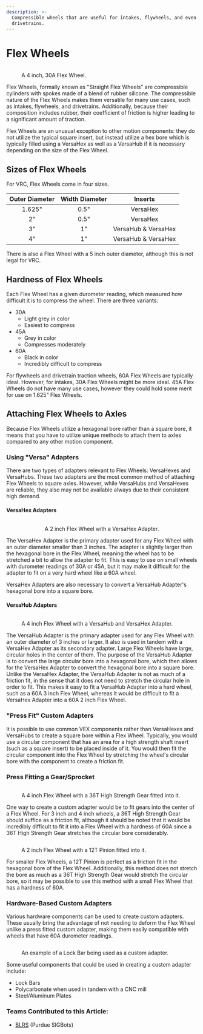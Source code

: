 ```yaml
---
description: >-
  Compressible wheels that are useful for intakes, flywheels, and even
  drivetrains.
---
```


# Flex Wheels

<figure><img src="../../../.gitbook/assets/4inch30Aflexwheel_render.png" alt=""><figcaption><p>A 4 inch, 30A Flex Wheel.</p></figcaption></figure>

Flex Wheels, formally known as "Straight Flex Wheels" are compressible cylinders with spokes made of a blend of rubber silicone. The compressible nature of the Flex Wheels makes them versatile for many use cases, such as intakes, flywheels, and drivetrains. Additionally, because their composition includes rubber, their coefficient of friction is higher leading to a significant amount of traction.&#x20;

Flex Wheels are an unusual exception to other motion components: they do not utilize the typical square insert, but instead utilize a hex bore which is typically filled using a VersaHex as well as a VersaHub if it is necessary depending on the size of the Flex Wheel.

## Sizes of Flex Wheels

For VRC, Flex Wheels come in four sizes.

| Outer Diameter | Width Diameter |       Inserts       |
| :------------: | :------------: | :-----------------: |
|     1.625"     |      0.5"      |       VersaHex      |
|       2"       |      0.5"      |       VersaHex      |
|       3"       |       1"       | VersaHub & VersaHex |
|       4"       |       1"       | VersaHub & VersaHex |

There is also a Flex Wheel with a 5 inch outer diameter, although this is not legal for VRC.

## Hardness of Flex Wheels

Each Flex Wheel has a given durometer reading, which measured how difficult it is to compress the wheel. There are three variants:

* 30A
  * Light grey in color
  * Easiest to compress
* 45A
  * Grey in color
  * Compresses moderately
* 60A
  * Black in color
  * Incredibly difficult to compress

For flywheels and drivetrain traction wheels, 60A Flex Wheels are typically ideal. However, for intakes, 30A Flex Wheels might be more ideal. 45A Flex Wheels do not have many use cases, however they could hold some merit for use on 1.625" Flex Wheels.

## Attaching Flex Wheels to Axles

Because Flex Wheels utilize a hexagonal bore rather than a square bore, it means that you have to utilize unique methods to attach them to axles compared to any other motion component.

### Using "Versa" Adapters

There are two types of adapters relevant to Flex Wheels: VersaHexes and VersaHubs. These two adapters are the most common method of attaching Flex Wheels to square axles. However, while VersaHubs and VersaHexes are reliable, they also may not be available always due to their consistent high demand.

#### VersaHex Adapters

<div align="center">

<figure><img src="../../../.gitbook/assets/2inchflexwheel_withadapters.png" alt=""><figcaption><p>A 2 inch Flex Wheel with a VersaHex Adapter.</p></figcaption></figure>

</div>

The VersaHex Adapter is the primary adapter used for any Flex Wheel with an outer diameter smaller than 3 inches. The adapter is slightly larger than the hexagonal bore in the Flex Wheel, meaning the wheel has to be stretched a bit to allow the adapter to fit. This is easy to use on small wheels with durometer readings of 30A or 45A, but it may make it difficult for the adapter to fit on a very hard wheel like a 60A wheel.&#x20;

VersaHex Adapters are also necessary to convert a VersaHub Adapter's hexagonal bore into a square bore.

#### VersaHub Adapters

<figure><img src="../../../.gitbook/assets/4inchflexwheel_withadapters.png" alt=""><figcaption><p>A 4 inch Flex Wheel with a VersaHub and VersaHex Adapter.</p></figcaption></figure>

The VersaHub Adapter is the primary adapter used for any Flex Wheel with an outer diameter of 3 inches or larger. It also is used in tandem with a VersaHex Adapter as its secondary adapter. Large Flex Wheels have large, circular holes in the center of them. The purpose of the VersaHub Adapter is to convert the large circular bore into a hexagonal bore, which then allows for the VersaHex Adapter to convert the hexagonal bore into a square bore. Unlike the VersaHex Adapter, the VersaHub Adapter is not as much of a friction fit, in the sense that it does not need to stretch the circular hole in order to fit. This makes it easy to fit a VersaHub Adapter into a hard wheel, such as a 60A 3 inch Flex Wheel, whereas it would be difficult to fit a VersaHex Adapter into a 60A 2 inch Flex Wheel.

### "Press Fit" Custom Adapters

It is possible to use common VEX components rather than VersaHexes and VersaHubs to create a square bore within a Flex Wheel. Typically, you would use a circular component that has an area for a high strength shaft insert (such as a square insert) to be placed inside of it. You would then fit the circular component into the Flex Wheel by stretching the wheel's circular bore with the component to create a friction fit.

### Press Fitting a Gear/Sprocket

<figure><img src="../../../.gitbook/assets/4inchflexwheel_36Tpressfit.png" alt=""><figcaption><p>A 4 inch Flex Wheel with a 36T High Strength Gear fitted into it.</p></figcaption></figure>

One way to create a custom adapter would be to fit gears into the center of a Flex Wheel. For 3 inch and 4 inch wheels, a 36T High Strength Gear should suffice as a friction fit, although it should be noted that it would be incredibly difficult to fit it into a Flex Wheel with a hardness of 60A since a 36T High Strength Gear stretches the circular bore considerably.

<figure><img src="../../../.gitbook/assets/2inchflexwheel_12Tpressfit.png" alt=""><figcaption><p>A 2 inch Flex Wheel with a 12T Pinion fitted into it.</p></figcaption></figure>

For smaller Flex Wheels, a 12T Pinion is perfect as a friction fit in the hexagonal bore of the Flex Wheel. Additionally, this method does not stretch the bore as much as a 36T High Strength Gear would stretch the circular bore, so it may be possible to use this method with a small Flex Wheel that has a hardness of 60A.

### Hardware-Based Custom Adapters

Various hardware components can be used to create custom adapters. These usually bring the advantage of not needing to deform the Flex Wheel unlike a press fitted custom adapter, making them easily compatible with wheels that have 60A durometer readings.&#x20;

<figure><img src="../../../.gitbook/assets/2inchflexwheel_customadapter.png" alt=""><figcaption><p>An example of a Lock Bar being used as a custom adapter.</p></figcaption></figure>

Some useful components that could be used in creating a custom adapter include:

* Lock Bars
* Polycarbonate when used in tandem with a CNC mill
* Steel/Aluminum Plates

### Teams Contributed to this Article:

* [BLRS](https://purduesigbots.com/) (Purdue SIGBots)
